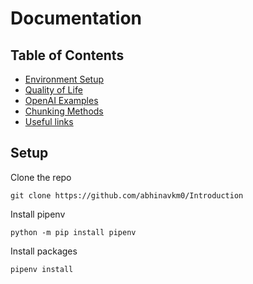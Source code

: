 # Documentation

## Table of Contents

- [Environment Setup](./assets/md/Getting_Started.md)
- [Quality of Life](./assets/md/Quality_Of_Life.md)
- [OpenAI Examples](./assets/md/OpenAI_Check_List.md)
- [Chunking Methods](./notebooks/Chunking.ipynb)
- [Useful links](./assets/md/Resources.md)

## Setup

Clone the repo

```
git clone https://github.com/abhinavkm0/Introduction
```

Install pipenv

```
python -m pip install pipenv
```

Install packages

```
pipenv install
```